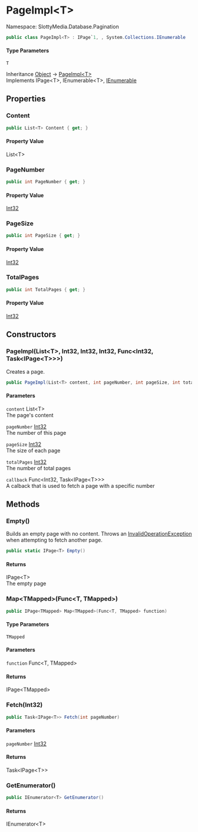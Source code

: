 # PageImpl&lt;T&gt;

Namespace: SlottyMedia.Database.Pagination

```csharp
public class PageImpl<T> : IPage`1, , System.Collections.IEnumerable
```

#### Type Parameters

`T`<br>

Inheritance [Object](https://docs.microsoft.com/en-us/dotnet/api/system.object) → [PageImpl&lt;T&gt;](./slottymedia.database.pagination.pageimpl-1.md)<br>
Implements IPage&lt;T&gt;, IEnumerable&lt;T&gt;, [IEnumerable](https://docs.microsoft.com/en-us/dotnet/api/system.collections.ienumerable)

## Properties

### **Content**

```csharp
public List<T> Content { get; }
```

#### Property Value

List&lt;T&gt;<br>

### **PageNumber**

```csharp
public int PageNumber { get; }
```

#### Property Value

[Int32](https://docs.microsoft.com/en-us/dotnet/api/system.int32)<br>

### **PageSize**

```csharp
public int PageSize { get; }
```

#### Property Value

[Int32](https://docs.microsoft.com/en-us/dotnet/api/system.int32)<br>

### **TotalPages**

```csharp
public int TotalPages { get; }
```

#### Property Value

[Int32](https://docs.microsoft.com/en-us/dotnet/api/system.int32)<br>

## Constructors

### **PageImpl(List&lt;T&gt;, Int32, Int32, Int32, Func&lt;Int32, Task&lt;IPage&lt;T&gt;&gt;&gt;)**

Creates a page.

```csharp
public PageImpl(List<T> content, int pageNumber, int pageSize, int totalPages, Func<int, Task<IPage<T>>> callback)
```

#### Parameters

`content` List&lt;T&gt;<br>
The page's content

`pageNumber` [Int32](https://docs.microsoft.com/en-us/dotnet/api/system.int32)<br>
The number of this page

`pageSize` [Int32](https://docs.microsoft.com/en-us/dotnet/api/system.int32)<br>
The size of each page

`totalPages` [Int32](https://docs.microsoft.com/en-us/dotnet/api/system.int32)<br>
The number of total pages

`callback` Func&lt;Int32, Task&lt;IPage&lt;T&gt;&gt;&gt;<br>
A calback that is used to fetch a page with a specific number

## Methods

### **Empty()**

Builds an empty page with no content. Throws an [InvalidOperationException](https://docs.microsoft.com/en-us/dotnet/api/system.invalidoperationexception) when
 attempting to fetch another page.

```csharp
public static IPage<T> Empty()
```

#### Returns

IPage&lt;T&gt;<br>
The empty page

### **Map&lt;TMapped&gt;(Func&lt;T, TMapped&gt;)**

```csharp
public IPage<TMapped> Map<TMapped>(Func<T, TMapped> function)
```

#### Type Parameters

`TMapped`<br>

#### Parameters

`function` Func&lt;T, TMapped&gt;<br>

#### Returns

IPage&lt;TMapped&gt;<br>

### **Fetch(Int32)**

```csharp
public Task<IPage<T>> Fetch(int pageNumber)
```

#### Parameters

`pageNumber` [Int32](https://docs.microsoft.com/en-us/dotnet/api/system.int32)<br>

#### Returns

Task&lt;IPage&lt;T&gt;&gt;<br>

### **GetEnumerator()**

```csharp
public IEnumerator<T> GetEnumerator()
```

#### Returns

IEnumerator&lt;T&gt;<br>
